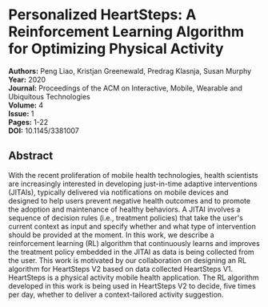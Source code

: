 # Personalized HeartSteps: A Reinforcement Learning Algorithm for Optimizing Physical Activity

**Authors:** Peng Liao, Kristjan Greenewald, Predrag Klasnja, Susan Murphy  
**Year:** 2020  
**Journal:** Proceedings of the ACM on Interactive, Mobile, Wearable and Ubiquitous Technologies  
**Volume:** 4  
**Issue:** 1  
**Pages:** 1-22  
**DOI:** 10.1145/3381007  

## Abstract
With the recent proliferation of mobile health technologies, health scientists are increasingly interested in developing just-in-time adaptive interventions (JITAIs), typically delivered via notifications on mobile devices and designed to help users prevent negative health outcomes and to promote the adoption and maintenance of healthy behaviors. A JITAI involves a sequence of decision rules (i.e., treatment policies) that take the user's current context as input and specify whether and what type of intervention should be provided at the moment. In this work, we describe a reinforcement learning (RL) algorithm that continuously learns and improves the treatment policy embedded in the JITAI as data is being collected from the user. This work is motivated by our collaboration on designing an RL algorithm for HeartSteps V2 based on data collected HeartSteps V1. HeartSteps is a physical activity mobile health application. The RL algorithm developed in this work is being used in HeartSteps V2 to decide, five times per day, whether to deliver a context-tailored activity suggestion.

